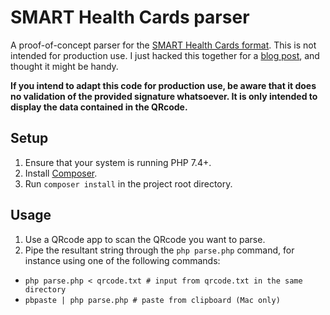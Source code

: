 # SMART Health Cards parser

A proof-of-concept parser for the [SMART Health Cards
format](https://smarthealth.cards/). This is not intended for production use. I
just hacked this together for a [blog
post](https://mikkel.ca/blog/digging-into-quebecs-proof-of-vaccination/), and
thought it might be handy.

**If you intend to adapt this code for production use, be aware that it does no
validation of the provided signature whatsoever. It is only intended to display
the data contained in the QRcode.**

## Setup

1. Ensure that your system is running PHP 7.4+.
2. Install [Composer](https://getcomposer.org/).
3. Run `composer install` in the project root directory.

## Usage

1. Use a QRcode app to scan the QRcode you want to parse.
2. Pipe the resultant string through the `php parse.php` command, for instance
   using one of the following commands:
  - `php parse.php < qrcode.txt # input from qrcode.txt in the same directory`
  - `pbpaste | php parse.php # paste from clipboard (Mac only)`
